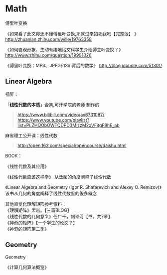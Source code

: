 # Math

傅里叶变换

《如果看了此文你还不懂傅里叶变换,那就过来掐死我吧【完整版】 》
http://zhuanlan.zhihu.com/wille/19763358

《如何直观形象、生动有趣地给文科学生介绍傅立叶变换？》
http://www.zhihu.com/question/19991026

《傅里叶变换：MP3、JPEG和Siri背后的数学》
http://blog.jobbole.com/51301/


## Linear Algebra

视屏：

「**线性代数的本质**」合集,可汗学院的老师 制作的
>https://www.bilibili.com/video/av6731067/    
>https://www.youtube.com/playlist?list=PLZHQObOWTQDPD3MizzM2xVFitgF8hE_ab


麻省理工公开课：线性代数
>http://open.163.com/special/opencourse/daishu.html

<!--- 
	如果你把线性代数教材刷得滚瓜烂熟了，可以去看看《线性代数应该这样学》这本书。
	PS：此书不宜充当入门书，但充当线代教材的进阶课本还是不错的。
	https://www.zhihu.com/question/49952850

	如果你想找一个快速上手的方法，可以把Hassani的《数学物理方法》中矢量代数这一部分认真阅读一遍。
-->

BOOK：

《线性代数及其应用》

《线性代数应该这样学》
从泛函的角度阐释了线性代数
<!---
	把泛函里面与线性代数最相关的东西拿了出来。对这些内容的学习，是建立在普通的线性代数基础上的。也就是说他就是一个缩减版的泛函。 
	这本书又是很好的，因为他是线性代数加强版的泛函。 
	建议看下泛函的基础知识，再看这本书，效果会更好。
-->

《Linear Algebra and Geometry (Igor R. Shafarevich  and Alexey O. Remizov)》
 该书从几何的角度阐释了线性代数里的很多概念
 
其他直觉化理解矩阵参考资料：   
《理解矩阵》孟岩。【三篇BLOG】   
《线性代数的几何意义》任广千，胡翠芳【书，共7章】     
《神奇的矩阵》【一个学生的论文？】    
《神奇的矩阵第二季》

## Geometry
Geometry

《计算几何算法概览》


